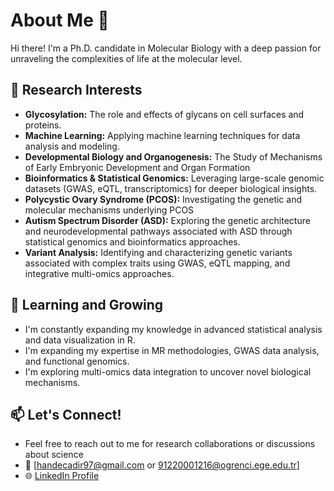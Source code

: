 
# About Me 👋

Hi there! I'm a Ph.D. candidate in Molecular Biology with a deep passion for unraveling the complexities of life at the molecular level. 

## 🔬 Research Interests
- **Glycosylation:** The role and effects of glycans on cell surfaces and proteins.
- **Machine Learning:** Applying machine learning techniques for data analysis and modeling.
- **Developmental Biology and Organogenesis:** The Study of Mechanisms of Early Embryonic Development and Organ Formation
- **Bioinformatics & Statistical Genomics:** Leveraging large-scale genomic datasets (GWAS, eQTL, transcriptomics) for deeper biological insights.
- **Polycystic Ovary Syndrome (PCOS):** Investigating the genetic and molecular mechanisms underlying PCOS
- **Autism Spectrum Disorder (ASD):** Exploring the genetic architecture and neurodevelopmental pathways associated with ASD through statistical genomics and bioinformatics approaches.
- **Variant Analysis:** Identifying and characterizing genetic variants associated with complex traits using GWAS, eQTL mapping, and integrative multi-omics approaches.

## 🌱 Learning and Growing
- I'm constantly expanding my knowledge in advanced statistical analysis and data visualization in R.
- I'm expanding my expertise in MR methodologies, GWAS data analysis, and functional genomics.
- I'm exploring multi-omics data integration to uncover novel biological mechanisms.

## 📫 Let's Connect!
- Feel free to reach out to me for research collaborations or discussions about science
- 📧 [handecadir97@gmail.com or 91220001216@ogrenci.ege.edu.tr]
- 🌐 [LinkedIn Profile](https://www.linkedin.com/in/handecadir/)
